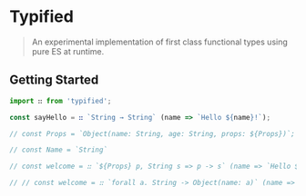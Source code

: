 # Typified

> An experimental implementation of first class functional types using pure ES at runtime.

## Getting Started

```javascript
import ꓽꓽ from 'typified';

const sayHello = ꓽꓽ `String → String` (name => `Hello ${name}!`);

// const Props = `Object(name: String, age: String, props: ${Props})`;

// const Name = `String`

// const welcome = ꓽꓽ `${Props} p, String s => p -> s` (name => `Hello ${name}!`)

// // const welcome = ꓽꓽ `forall a. String -> Object(name: a)` (name => `Hello ${name}!`)
```
